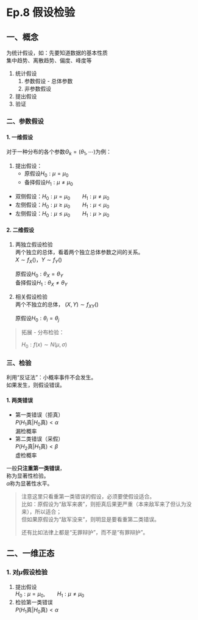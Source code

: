 # Ep.8 假设检验

## 一、概念

为统计假设，如：先要知道数据的基本性质  
集中趋势、离散趋势、偏度、峰度等

1. 统计假设
   1. 参数假设 - 总体参数
   2. 非参数假设
2. 提出假设
3. 验证

### 二、参数假设

#### 1. 一维假设

对于一种分布的各个参数$\Theta_k=(\theta_1,\cdots)$为例：

1. 提出假设：
   * 原假设$H_0: \mu=\mu_0$
   * 备择假设$H_1: \mu\ne\mu_0$

* 双侧假设：$H_0:\mu=\mu_0\qquad H_1:\mu\ne\mu_0$
* 左侧假设：$H_0:\mu\ge\mu_0\qquad H_1:\mu<\mu_0$
* 左侧假设：$H_0:\mu\le\mu_0\qquad H_1:\mu>\mu_0$

#### 2. 二维假设

1. 两独立假设检验  
   两个独立的总体，看着两个独立总体参数之间的关系。  
   $X\sim f_X()$，$Y\sim f_Y()$

   原假设$H_0:\theta_X=\theta_Y$  
   备择假设$H_1:\theta_X\ne\theta_Y$
2. 相关假设检验  
   两个不独立的总体，
   $(X,Y)\sim f_{XY}()$

   原假设$H_0: \theta_i=\theta_j$

> 拓展 - 分布检验：
>
> $H_0: f(x)\sim N(\mu,\sigma)$

### 三、检验

利用“反证法”：小概率事件不会发生。  
如果发生，则假设错误。

#### 1. 两类错误

* 第一类错误（拒真）  
  $P(H_1\textrm{真}|H_0\textrm{真})<\alpha$  
  漏检概率
* 第二类错误（采假）  
  $P(H_2\textrm{真}|H_1\textrm{真})<\beta$  
  虚检概率

一般**只注重第一类错误**，  
称为显著性检验。  
$\alpha$称为显著性水平。
> 注意这里只看重第一类错误的假设，必须要使假设适合。  
> 比如：原假设为“敌军来袭”，则拒真后果更严重（本来敌军来了但认为没来），所以适合；  
> 但如果原假设为“敌军没来”，则明显是要看重第二类错误。
>
> 还有比如法律上都是“无罪辩护”，而不是“有罪辩护”。

## 二、一维正态

### 1. 对$\mu$假设检验

1. 提出假设  
   $H_0: \mu=\mu_0,\qquad H_1: \mu\ne\mu_0$
2. 检验第一类错误  
   $P(H_1\textrm{真}|H_0\textrm{真})<\alpha$